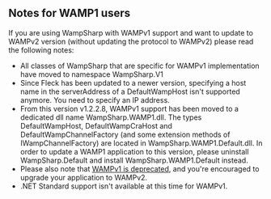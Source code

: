 ## Notes for WAMP1 users

If you are using WampSharp with WAMPv1 support and want to update to WAMPv2 version (without updating the protocol to WAMPv2) please read the following notes:

* All classes of WampSharp that are specific for WAMPv1 implementation have moved to namespace WampSharp.V1
* Since Fleck has been updated to a newer version, specifying a host name in the serverAddress of a DefaultWampHost isn't supported anymore. You need to specify an IP address.
* From this version v1.2.2.8, WAMPv1 support has been moved to a dedicated dll name WampSharp.WAMP1.dll. The types DefaultWampHost, DefaultWampCraHost and DefaultWampChannelFactory (and some extension methods of IWampChannelFactory) are located in WampSharp.WAMP1.Default.dll.
In order to update a WAMP1 application to this version, please uninstall WampSharp.Default and install WampSharp.WAMP1.Default instead.
* Please also note that [WAMPv1 is deprecated](https://groups.google.com/forum/#!msg/autobahnws/k-Jo8NnFtjA/qxnmFp2qGkMJ), and you're encouraged to upgrade your application to WAMPv2.
* .NET Standard support isn't available at this time for WAMPv1.